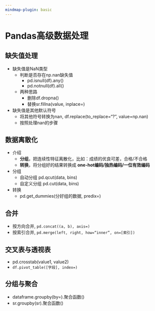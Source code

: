 ```yaml
---
mindmap-plugin: basic
---
```


# Pandas⾼级数据处理
## 缺失值处理
- 缺失值是NaN类型
    - 判断是否存在np.nan缺失值
		- pd.isnull(df).any()
		- pd.notnull(df).all()
    - 两种思路
        - 删除df.dropna()
        - 替换sr.fillna(value, inplace=)
- 缺失值是其他默认符号
    - 将其他符号转换为nan, df.replace(to_replace=“?”, value=np.nan)
    - 按照处理nan的步骤

## 数据离散化
- 介绍
	- **分组**，把连续性特征离散化，比如：成绩的优良可差，合格/不合格
	- **转换**，将分组好的结果转换成 **one-hot编码/独热编码/一位有效编码**
- 分组
    - ⾃动分组 pd.qcut(data, bins)
    - ⾃定义分组 pd.cut(data, bins)
- 转换    
    - pd.get_dummies(分好组的数据, predix=) 

## 合并
- 按⽅向合并, `pd.concat((a, b), axis=) `
- 按索引合并, `pd.merge(left, right, how=“inner”, on=[索引]) `

## 交叉表与透视表
- pd.crosstab(value1, value2)
- `df.pivot_table([字段], index=)`

## 分组与聚合
- dataframe.groupby(by=).聚合函数()
- sr.groupby(sr).聚合函数()
